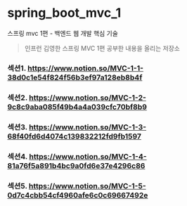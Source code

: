 # spring_boot_mvc_1
스프링 mvc 1편 - 백엔드 웹 개발 핵심 기술
> 인프런 김영한 스프링 MVC 1편 공부한 내용을 올리는 저장소

### 섹션1. https://www.notion.so/MVC-1-1-38d0c1e54f824f56b3ef97a128eb8b4f
### 섹션2. https://www.notion.so/MVC-1-2-9c8c9aba085f49b4a4a039cfc70bf8b9
### 섹션3. https://www.notion.so/MVC-1-3-68f40fd6d4074c139832212fd9fb1597
### 섹션4. https://www.notion.so/MVC-1-4-81a76f5a891b4bc9a0fd6e37e4296c86
### 섹션5. https://www.notion.so/MVC-1-5-0d7c4cbb54cf4960afe6c0c69667492e